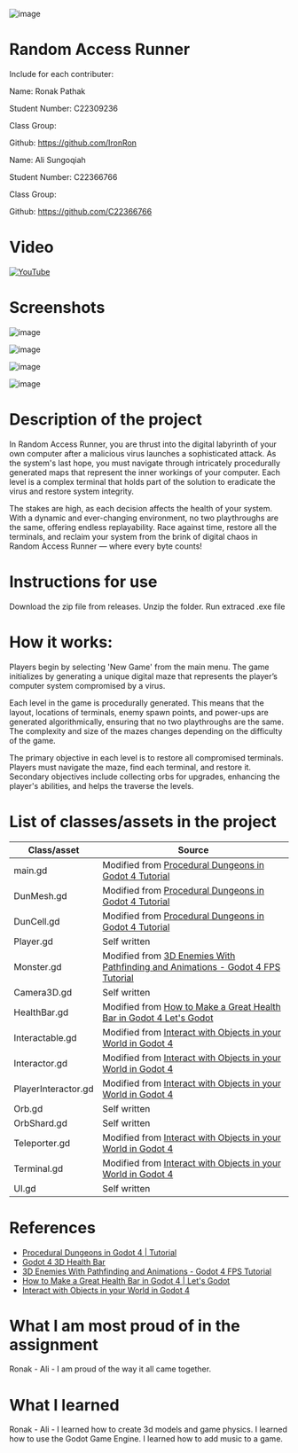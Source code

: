 ![image](https://github.com/IronRon/Games-Fleadh/assets/109098945/806841b9-b22b-44d8-9516-7e49fe1c2ce8)

# Random Access Runner

Include for each contributer:

Name: Ronak Pathak

Student Number: C22309236

Class Group:

Github: https://github.com/IronRon

Name: Ali Sungoqiah

Student Number: C22366766

Class Group:

Github: https://github.com/C22366766

# Video

[![YouTube](https://i.ytimg.com/an_webp/yjR0-Los8_E/mqdefault_6s.webp?du=3000&sqp=CI7bqrEG&rs=AOn4CLAXEO1RfeUtmztPKg7GmZIv_ZzxjA)](https://www.youtube.com/watch?v=yjR0-Los8_E)

# Screenshots
![image](https://github.com/IronRon/Random-Access-Runner/assets/109098945/e3173fb7-51fc-4d8d-b437-c1741a9e08cd)

![image](https://github.com/IronRon/Random-Access-Runner/assets/109098945/cc518aeb-3206-4607-9d6d-399db03539fc)

![image](https://github.com/IronRon/Random-Access-Runner/assets/109098945/55c755db-f82d-408f-8e00-8f5ad244ff0f)

![image](https://github.com/IronRon/Random-Access-Runner/assets/109098945/200441d9-2d7c-4e0e-b290-1cb29b01037d)


# Description of the project
In Random Access Runner, you are thrust into the digital labyrinth of your own computer after a malicious virus launches a sophisticated attack. As the system's last hope, you must navigate through intricately procedurally generated maps that represent the inner workings of your computer. Each level is a complex terminal that holds part of the solution to eradicate the virus and restore system integrity.

The stakes are high, as each decision affects the health of your system. With a dynamic and ever-changing environment, no two playthroughs are the same, offering endless replayability. Race against time, restore all the terminals, and reclaim your system from the brink of digital chaos in Random Access Runner — where every byte counts!

# Instructions for use
Download the zip file from releases. Unzip the folder. Run extraced .exe file

# How it works:

Players begin by selecting 'New Game' from the main menu. The game initializes by generating a unique digital maze that represents the player’s computer system compromised by a virus.

Each level in the game is procedurally generated. This means that the layout, locations of terminals, enemy spawn points, and power-ups are generated algorithmically, ensuring that no two playthroughs are the same.
The complexity and size of the mazes changes depending on the difficulty of the game.

The primary objective in each level is to restore all compromised terminals. Players must navigate the maze, find each terminal, and restore it.
Secondary objectives include collecting orbs for upgrades, enhancing the player's abilities, and helps the traverse the levels.


# List of classes/assets in the project

| Class/asset | Source |
|-----------|-----------|
| main.gd | Modified from [Procedural Dungeons in Godot 4  Tutorial](https://www.youtube.com/watch?v=h64U6j_sFgs) |
| DunMesh.gd | Modified from [Procedural Dungeons in Godot 4  Tutorial](https://www.youtube.com/watch?v=h64U6j_sFgs) |
| DunCell.gd | Modified from [Procedural Dungeons in Godot 4  Tutorial](https://www.youtube.com/watch?v=h64U6j_sFgs) |
| Player.gd | Self written |
| Monster.gd | Modified from [3D Enemies With Pathfinding and Animations - Godot 4 FPS Tutorial](https://www.youtube.com/watch?v=iV710Vm5qm0&t=160s) |
| Camera3D.gd | Self written |
| HealthBar.gd | Modified from [How to Make a Great Health Bar in Godot 4  Let's Godot](https://www.youtube.com/watch?v=f90ieBOoIYQ&t=330s) |
| Interactable.gd | Modified from [Interact with Objects in your World in Godot 4](https://www.youtube.com/watch?v=gTpteB2kRUc) |
| Interactor.gd | Modified from [Interact with Objects in your World in Godot 4](https://www.youtube.com/watch?v=gTpteB2kRUc) |
| PlayerInteractor.gd | Modified from [Interact with Objects in your World in Godot 4](https://www.youtube.com/watch?v=gTpteB2kRUc) |
| Orb.gd | Self written |
| OrbShard.gd | Self written |
| Teleporter.gd | Modified from [Interact with Objects in your World in Godot 4](https://www.youtube.com/watch?v=gTpteB2kRUc) |
| Terminal.gd | Modified from [Interact with Objects in your World in Godot 4](https://www.youtube.com/watch?v=gTpteB2kRUc) |
| UI.gd | Self written |

# References
* [Procedural Dungeons in Godot 4 | Tutorial](https://www.youtube.com/watch?v=h64U6j_sFgs)
* [Godot 4 3D Health Bar](https://www.youtube.com/watch?v=hyxJaUXpMyE)
* [3D Enemies With Pathfinding and Animations - Godot 4 FPS Tutorial](https://www.youtube.com/watch?v=iV710Vm5qm0&t=160s)
* [How to Make a Great Health Bar in Godot 4 | Let's Godot](https://www.youtube.com/watch?v=f90ieBOoIYQ&t=330s)
* [Interact with Objects in your World in Godot 4](https://www.youtube.com/watch?v=gTpteB2kRUc)

# What I am most proud of in the assignment

Ronak - 
Ali - I am proud of the way it all came together.

# What I learned

Ronak - 
Ali -
I learned how to create 3d models and game physics.
I learned how to use the Godot Game Engine.
I learned how to add music to a game.
